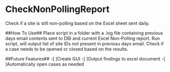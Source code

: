 # CheckNonPollingReport
Check if a site is still non-polling based on the Excel sheet sent daily.

##How To Use##
Place script in a folder with a .log file containing previous days email contents sent to DBI and current Excel Non-Polling report.
Run script, will output list of site IDs not present in previosu days email. 
Check if a case needs to be opened or closed based on the results.


##Future Features##
-[  ]Create GUI
-[  ]Output findings to excel document
-[  ]Automatically open cases as needed


